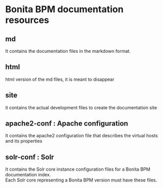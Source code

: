 # Bonita BPM documentation resources

## md

It contains the documentation files in the markdown format. 

## html

html version of the md files, it is meant to disappear

## site

it contains the actual development files to create the documentation site

## apache2-conf : Apache configuration

It contains the apache2 configuration file that describes the virtual hosts and its properties

## solr-conf : Solr

It contains the Solr core instance configuration files for a Bonita BPM documentation index.  
Each Solr core representing a Bonita BPM version must have these files.


